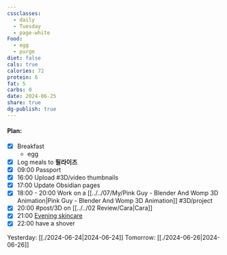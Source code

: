 ```yaml
---
cssclasses:
  - daily
  - Tuesday
  - page-white
Food:
  - egg
  - purge
diet: false
cals: true
calories: 72
protein: 6
fat: 5
carbs: 0
date: 2024-06-25
share: true
dg-publish: true
---
```

#### Plan:
- [x] Breakfast
	- egg
- [x] Log meals to **필라이즈**
- [x] 09:00 Passport
- [x] 16:00 Upload #3D/video thumbnails
- [x] 17:00 Update Obsidian pages
- [x] 18:00 - 20:00 Work on a [[../../07/My/Pink Guy - Blender And Womp 3D Animation|Pink Guy - Blender And Womp 3D Animation]] #3D/project
- [x] 20:00 #post/3D on [[../../02 Review/Cara|Cara]]
- [x] 21:00 [Evening skincare](../../PM.png)
- [x] 22:00 have a shover

Yesterday: [[./2024-06-24|2024-06-24]]
Tomorrow: [[./2024-06-26|2024-06-26]]